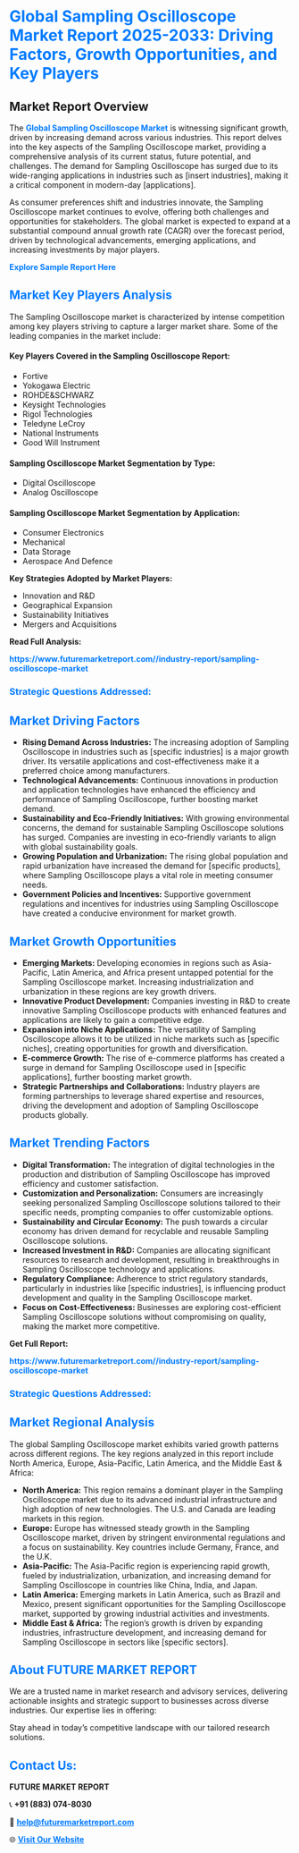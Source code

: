 <h1 style="color: #007BFF;">Global Sampling Oscilloscope Market Report 2025-2033: Driving Factors, Growth Opportunities, and Key Players</h1>

<section id="overview">
<h2>Market Report Overview</h2>
<p>The <a href="https://www.futuremarketreport.com//industry-report/sampling-oscilloscope-market" style="color: #007BFF; text-decoration: none;"><strong>Global Sampling Oscilloscope Market</strong></a> is witnessing significant growth, driven by increasing demand across various industries. This report delves into the key aspects of the Sampling Oscilloscope market, providing a comprehensive analysis of its current status, future potential, and challenges. The demand for Sampling Oscilloscope has surged due to its wide-ranging applications in industries such as [insert industries], making it a critical component in modern-day [applications].</p>
<p>As consumer preferences shift and industries innovate, the Sampling Oscilloscope market continues to evolve, offering both challenges and opportunities for stakeholders. The global market is expected to expand at a substantial compound annual growth rate (CAGR) over the forecast period, driven by technological advancements, emerging applications, and increasing investments by major players.</p>
</section>

<section id="overview">
<p><a href="https://www.futuremarketreport.com//request-sample/reportId=75782" style="color: #007BFF; text-decoration: none;"><strong>Explore Sample Report Here</strong></a></p>
</section>

<section id="key-players">
<h2 style="color: #007BFF;">Market Key Players Analysis</h2>
<p>The Sampling Oscilloscope market is characterized by intense competition among key players striving to capture a larger market share. Some of the leading companies in the market include:</p>
<h4>Key Players Covered in the Sampling Oscilloscope Report:</h4>
<ul><li>Fortive</li><li>Yokogawa Electric</li><li>ROHDE&amp;SCHWARZ</li><li>Keysight Technologies</li><li>Rigol Technologies</li><li>Teledyne LeCroy</li><li>National Instruments</li><li>Good Will Instrument</li></ul>
<h4>Sampling Oscilloscope Market Segmentation by Type:</h4>
<ul><li>Digital Oscilloscope</li><li>Analog Oscilloscope</li></ul>

<h4>Sampling Oscilloscope Market Segmentation by Application:</h4>
<ul><li>Consumer Electronics</li><li>Mechanical</li><li>Data Storage</li><li>Aerospace And Defence</li></ul>
<p><strong>Key Strategies Adopted by Market Players:</strong></p>
<ul>
<li>Innovation and R&D</li>
<li>Geographical Expansion</li>
<li>Sustainability Initiatives</li>
<li>Mergers and Acquisitions</li>
</ul>
</section>

<section>
<p><strong>Read Full Analysis: </strong></p><a href="https://www.futuremarketreport.com//industry-report/sampling-oscilloscope-market" style="color: #007BFF; text-decoration: none;"><strong>https://www.futuremarketreport.com//industry-report/sampling-oscilloscope-market</strong></a>
<h3 style="color: #007BFF;">Strategic Questions Addressed:</h3>
</section>

<section id="driving-factors">
<h2 style="color: #007BFF;">Market Driving Factors</h2>
<ul>
<li><strong>Rising Demand Across Industries:</strong> The increasing adoption of Sampling Oscilloscope in industries such as [specific industries] is a major growth driver. Its versatile applications and cost-effectiveness make it a preferred choice among manufacturers.</li>
<li><strong>Technological Advancements:</strong> Continuous innovations in production and application technologies have enhanced the efficiency and performance of Sampling Oscilloscope, further boosting market demand.</li>
<li><strong>Sustainability and Eco-Friendly Initiatives:</strong> With growing environmental concerns, the demand for sustainable Sampling Oscilloscope solutions has surged. Companies are investing in eco-friendly variants to align with global sustainability goals.</li>
<li><strong>Growing Population and Urbanization:</strong> The rising global population and rapid urbanization have increased the demand for [specific products], where Sampling Oscilloscope plays a vital role in meeting consumer needs.</li>
<li><strong>Government Policies and Incentives:</strong> Supportive government regulations and incentives for industries using Sampling Oscilloscope have created a conducive environment for market growth.</li>
</ul>
</section>

<section id="growth-opportunities">
<h2 style="color: #007BFF;">Market Growth Opportunities</h2>
<ul>
<li><strong>Emerging Markets:</strong> Developing economies in regions such as Asia-Pacific, Latin America, and Africa present untapped potential for the Sampling Oscilloscope market. Increasing industrialization and urbanization in these regions are key growth drivers.</li>
<li><strong>Innovative Product Development:</strong> Companies investing in R&D to create innovative Sampling Oscilloscope products with enhanced features and applications are likely to gain a competitive edge.</li>
<li><strong>Expansion into Niche Applications:</strong> The versatility of Sampling Oscilloscope allows it to be utilized in niche markets such as [specific niches], creating opportunities for growth and diversification.</li>
<li><strong>E-commerce Growth:</strong> The rise of e-commerce platforms has created a surge in demand for Sampling Oscilloscope used in [specific applications], further boosting market growth.</li>
<li><strong>Strategic Partnerships and Collaborations:</strong> Industry players are forming partnerships to leverage shared expertise and resources, driving the development and adoption of Sampling Oscilloscope products globally.</li>
</ul>
</section>

<section id="trending-factors">
<h2 style="color: #007BFF;">Market Trending Factors</h2>
<ul>
<li><strong>Digital Transformation:</strong> The integration of digital technologies in the production and distribution of Sampling Oscilloscope has improved efficiency and customer satisfaction.</li>
<li><strong>Customization and Personalization:</strong> Consumers are increasingly seeking personalized Sampling Oscilloscope solutions tailored to their specific needs, prompting companies to offer customizable options.</li>
<li><strong>Sustainability and Circular Economy:</strong> The push towards a circular economy has driven demand for recyclable and reusable Sampling Oscilloscope solutions.</li>
<li><strong>Increased Investment in R&D:</strong> Companies are allocating significant resources to research and development, resulting in breakthroughs in Sampling Oscilloscope technology and applications.</li>
<li><strong>Regulatory Compliance:</strong> Adherence to strict regulatory standards, particularly in industries like [specific industries], is influencing product development and quality in the Sampling Oscilloscope market.</li>
<li><strong>Focus on Cost-Effectiveness:</strong> Businesses are exploring cost-efficient Sampling Oscilloscope solutions without compromising on quality, making the market more competitive.</li>
</ul>
</section>

<section>
<p><strong>Get Full Report: </strong></p><a href="https://www.futuremarketreport.com//industry-report/sampling-oscilloscope-market" style="color: #007BFF; text-decoration: none;"><strong>https://www.futuremarketreport.com//industry-report/sampling-oscilloscope-market</strong></a>
<h3 style="color: #007BFF;">Strategic Questions Addressed:</h3>
</section>


<section id="regional-analysis">
<h2 style="color: #007BFF;">Market Regional Analysis</h2>
<p>The global Sampling Oscilloscope market exhibits varied growth patterns across different regions. The key regions analyzed in this report include North America, Europe, Asia-Pacific, Latin America, and the Middle East & Africa:</p>
<ul>
<li><strong>North America:</strong> This region remains a dominant player in the Sampling Oscilloscope market due to its advanced industrial infrastructure and high adoption of new technologies. The U.S. and Canada are leading markets in this region.</li>
<li><strong>Europe:</strong> Europe has witnessed steady growth in the Sampling Oscilloscope market, driven by stringent environmental regulations and a focus on sustainability. Key countries include Germany, France, and the U.K.</li>
<li><strong>Asia-Pacific:</strong> The Asia-Pacific region is experiencing rapid growth, fueled by industrialization, urbanization, and increasing demand for Sampling Oscilloscope in countries like China, India, and Japan.</li>
<li><strong>Latin America:</strong> Emerging markets in Latin America, such as Brazil and Mexico, present significant opportunities for the Sampling Oscilloscope market, supported by growing industrial activities and investments.</li>
<li><strong>Middle East & Africa:</strong> The region’s growth is driven by expanding industries, infrastructure development, and increasing demand for Sampling Oscilloscope in sectors like [specific sectors].</li>
</ul>
</section>

<footer>
<h2 style="color: #007BFF;">About FUTURE MARKET REPORT</h2>
<p>We are a trusted name in market research and advisory services, delivering actionable insights and strategic support to businesses across diverse industries. Our expertise lies in offering:</p>

<p>Stay ahead in today’s competitive landscape with our tailored research solutions.</p>

<h2 style="color: #007BFF;">Contact Us:</h2>
<p><strong>FUTURE MARKET REPORT</strong></p>
<p>📞 <strong>+91 (883) 074-8030</strong></p>
<p>📧 <strong><a href="mailto:help@futuremarketreport.com" style="color: #007BFF;">help@futuremarketreport.com</a></strong></p>
<p>🌐 <strong><a href="https://www.futuremarketreport.com/" style="color: #007BFF;">Visit Our Website</a></strong></p>
</footer>